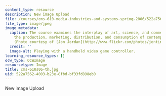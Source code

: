 ```yaml
---
content_type: resource
description: New image Upload
file: /courses/cms-610-media-industries-and-systems-spring-2006/522a75624003b23e8fbdbf33fd898eb0_cms-610s06-th.jpg
file_type: image/jpeg
image_metadata:
  caption: The course examines the interplay of art, science, and commerce shaping
    the production, marketing, distribution, and consumption of contemporary media.
    (Photo courtesy of [Jon Jordan](http://www.flickr.com/photos/jontintinjordan/).)
  credit: ''
  image-alt: Playing with a handheld video game controller.
learning_resource_types: []
ocw_type: OCWImage
resourcetype: Image
title: cms-610s06-th.jpg
uid: 522a7562-4003-b23e-8fbd-bf33fd898eb0
---
```

New image Upload